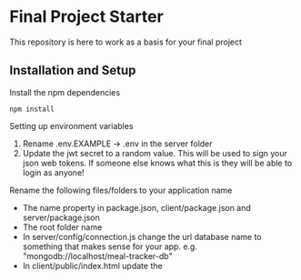 # Final Project Starter

This repository is here to work as a basis for your final project

## Installation and Setup

Install the npm dependencies
````
npm install
````

Setting up environment variables
1. Rename .env.EXAMPLE -> .env in the server folder
2. Update the jwt secret to a random value. This will be used to sign your json web tokens. If someone else knows what this is they will be able to login as anyone!

Rename the following files/folders to your application name
- The name property in package.json, client/package.json and server/package.json
- The root folder name
- In server/config/connection.js change the url database name to something that makes sense for your app. e.g. "mongodb://localhost/meal-tracker-db"
- In client/public/index.html update the <title> and <meta> tags to give your site a proper title and description

Change the user seeds if you wish.

## Running the application

If this is the first time running and you would like some test data, seeds can be run with:
````
npm run seed
````

To start in develop mode:
````
npm run develop
````
This will start both the front-end and backend in watch mode

To start the services independently:
Front end:
````
cd client && npm start
````

Back end:
````
cd server && npm watch
````


## Deployment

1. When deploying to heroku, make sure that you add the necessary environment variables (JWT_SECRET and MONGODB_URI) to the heroku settings